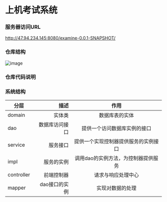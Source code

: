 # 上机考试系统

### 服务器访问URL

http://47.94.234.145:8080/examine-0.0.1-SNAPSHOT/

### 仓库结构
![image](https://github.com/wencaixu/examine/blob/master/src/main/resources/static/img/%E4%BB%93%E5%BA%93%E7%BB%93%E6%9E%84.jpg)


### 仓库代码说明


### 系统结构
| 分层        |   描述  |  作用 |
| --------   | -----:   | :----:|
| domain     |  实体类        |   数据库表的实体                     |
| dao        | 数据库访问接口  |   提供一个访问数据库实例的接口          |
| service    | 服务接口       |   提供一个实现控制器提供服务的实例接口    |
| impl       | 服务的实例     |   调用dao的实例方法，为控制器提供服务    |
| controller | 前端控制器     |   请求与响应处理中心                   |
| mapper     | dao接口的实例  |   实现对数据的处理                     |
